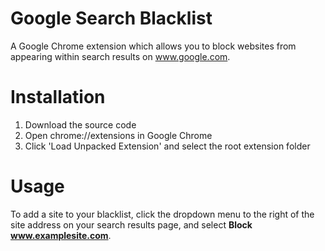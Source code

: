 # Google Search Blacklist
A Google Chrome extension which allows you to block websites from appearing within search results on www.google.com.

# Installation
1. Download the source code
2. Open chrome://extensions in Google Chrome
3. Click 'Load Unpacked Extension' and select the root extension folder

# Usage
To add a site to your blacklist, click the dropdown menu to the right of the site address on your search results page, and select **Block www.examplesite.com**.
